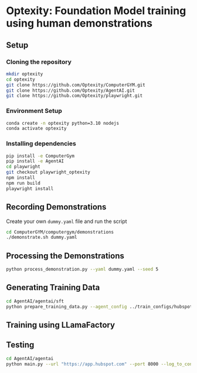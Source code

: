 # Optexity: Foundation Model training using human demonstrations

## Setup
### Cloning the repository
```bash
mkdir optexity
cd optexity
git clone https://github.com/Optexity/ComputerGYM.git
git clone https://github.com/Optexity/AgentAI.git
git clone https://github.com/Optexity/playwright.git
```

### Environment Setup
```bash
conda create -n optexity python=3.10 nodejs
conda activate optexity
```
### Installing dependencies
```bash
pip install -e ComputerGym
pip install -e AgentAI
cd playwright
git checkout playwright_optexity
npm install
npm run build
playwright install
```

## Recording Demonstrations
Create your own `dummy.yaml` file and run the script
```bash
cd ComputerGYM/computergym/demonstrations
./demonstrate.sh dummy.yaml
```

## Processing the Demonstrations
```bash
python process_demonstration.py --yaml dummy.yaml --seed 5
```

## Generating Training Data
```bash
cd AgentAI/agentai/sft
python prepare_training_data.py --agent_config ../train_configs/hubspot_agent.yaml
```

## Training using LLamaFactory

## Testing 
```bash
cd AgentAI/agentai
python main.py --url "https://app.hubspot.com" --port 8000 --log_to_console --goal "change currency to SGD"
```